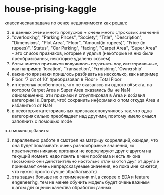# house-prising-kaggle
классическая задача по оенке недвижимости
как решал:
1) в данных очень много пропусков + очень много строковых значений
2) "overlooking", "Parking Places", "Society", "Title", "Description", "Dimensions", "Plot Area", "Floor", "Amount(in rupees)", "Price (in rupees)", "Status", "Car Parking", "facing", "Carpet Area", "Super Area" - это список признаков, которые я удалил (некоторые из них были преобразованны, некоторые удалены совсем)
3) большинство признаков получилось подогнать под категориальные, как например 'location', 'Transaction', 'Furnishing', 'Ownership'
4) какие-то признаки пришлось разбивать на несколько, как например Floor. '7 out of 10' преобразовал в Floor и Total Floor
5) интересная особенность, что не оказалось ни одного объекта, на котором Carpet Area и Super Area оказались бы не NaN одновременно. эти признаки я сгруппировал в Area и добавил категорию is_Carpet, чтоб сохранить информаию о том откуда Area и избавиться от NaN
6) в некоторых категориальных признаках получилось так, что одна категория сильно преобладает над другими, поэтому имело смысл заполнить с помощью mode

что можно добавить:
1) параллельно работе я смотрел на матрицу корреляций, ожидая, что она будет показывать очень разнообразные значения, но практически никакие признаки не коррелируют друг с другом на текущий момент. надо понять в чем проблема и есть ли она (возможно они действительно настолько отличаются друг от друга и принимают очень непредсказуемые значения, но пока мне кажется, что нужно просто лучше обрабатывать)
2) эта задача больше не о применении ml, а скорее о EDA и feature engeneering, тем не менее обучить модель будет очень важным шагом для оценки качества обработки данных
